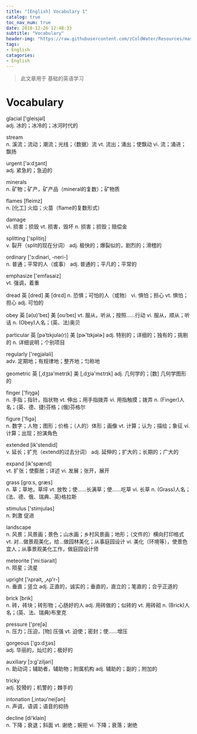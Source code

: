 ```yaml
---
title: "[English] Vocabulary 1"
catalog: true
toc_nav_num: true
date: 2018-12-26 12:48:33
subtitle: "Vocabulary"
header-img: "https://raw.githubusercontent.com/zColdWater/Resources/master/Images/blur2.jpg"
tags:
- English
catagories:
- English
---
```


> 此文章用于 基础的英语学习

Vocabulary
=======

glacial ['ɡleisjəl]  
adj. 冰的；冰冷的；冰河时代的

stream  
n. 溪流；流动；潮流；光线；（数据）流
vt. 流出；涌出；使飘动
vi. 流；涌进；飘扬

urgent ['ə:dʒənt]  
adj. 紧急的；急迫的

minerals  
n. 矿物；矿产，矿产品（mineral的复数）；矿物质

flames [fleimz]  
n. [化工] 火焰；火苗（flame的复数形式）

damage  
vi. 损害；损毁
vt. 损害，毁坏
n. 损害；损毁；赔偿金

splitting ['splitiŋ]  
v. 裂开（split的现在分词）
adj. 极快的；爆裂似的，剧烈的；滑稽的


ordinary ['ɔ:dinəri, -neri-]  
n. 普通；平常的人（或事）
adj. 普通的；平凡的；平常的

emphasize ['emfəsaiz]  
vt. 强调，着重

dread 
 英  [dred]   美  [drɛd]
n. 恐惧；可怕的人（或物）
vi. 惧怕；担心
vt. 惧怕；担心
adj. 可怕的

obey 
 英  [ə(ʊ)'beɪ]   美  [oʊˈbeɪ]
vt. 服从，听从；按照……行动
vi. 服从，顺从；听话
n. (Obey)人名；(英、法)奥贝


particular 
 英  [pəˈtɪkjʊlə(r)]   美  [pɚ'tɪkjəlɚ]
adj. 特别的；详细的；独有的；挑剔的
n. 详细说明；个别项目

regularly ['reɡjələli]  
adv. 定期地；有规律地；整齐地；匀称地

geometric 
 英  [,dʒɪə'metrɪk]   美  [,dʒiə'mɛtrɪk]
adj. 几何学的；[数] 几何学图形的

finger ['fiŋɡə]  
n. 手指；指针，指状物
vt. 伸出；用手指拨弄
vi. 用指触摸；拨弄
n. (Finger)人名；(英、德、捷)芬格；(俄)芬格尔

figure ['fiɡə]  
n. 数字；人物；图形；价格；（人的）体形；画像
vt. 计算；认为；描绘；象征
vi. 计算；出现；扮演角色

extended [ik'stendid]  
v. 延长；扩充（extend的过去分词）
adj. 延伸的；扩大的；长期的；广大的

expand [ik'spænd]  
vt. 扩张；使膨胀；详述
vi. 发展；张开，展开

grass [ɡrɑ:s, ɡræs]  
n. 草；草地，草坪
vt. 放牧；使……长满草；使……吃草
vi. 长草
n. (Grass)人名；(法、德、俄、瑞典、英)格拉斯

stimulus ['stimjuləs]  
n. 刺激 促进

landscape  
n. 风景；风景画；景色；山水画；乡村风景画；地形；（文件的）横向打印格式
vt. 对…做景观美化，给…做园林美化；从事庭园设计
vi. 美化（环境等），使景色宜人；从事景观美化工作，做庭园设计师

meteorite ['mi:tiərait]  
n. 陨星；流星

upright ['ʌprait, ,ʌp'r-]  
n. 垂直；竖立
adj. 正直的，诚实的；垂直的，直立的；笔直的；合乎正道的

brick [brik]  
n. 砖，砖块；砖形物；心肠好的人
adj. 用砖做的；似砖的
vt. 用砖砌
n. (Brick)人名；(英、法、瑞典)布里克

pressure ['preʃə]  
n. 压力；压迫，[物] 压强
vt. 迫使；密封；使……增压

gorgeous ['ɡɔ:dʒəs]  
adj. 华丽的，灿烂的；极好的

auxiliary [ɔ:ɡ'ziljəri]  
n. 助动词；辅助者，辅助物；附属机构
adj. 辅助的；副的；附加的

tricky  
adj. 狡猾的；机警的；棘手的

intonation [,intəu'neiʃən]  
n. 声调，语调；语音的抑扬

decline [di'klain]  
n. 下降；衰退；斜面
vt. 谢绝；婉拒
vi. 下降；衰落；谢绝



